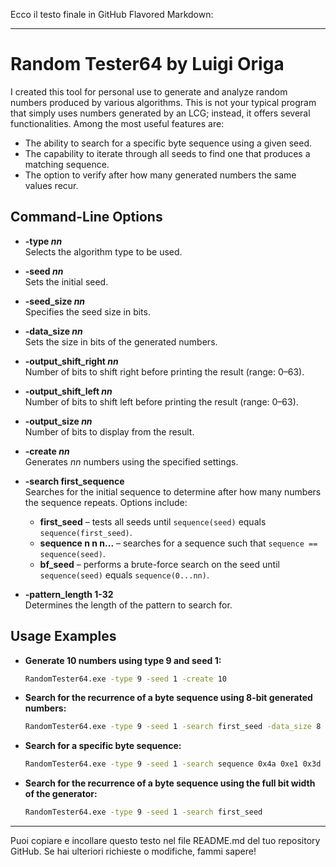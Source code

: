 Ecco il testo finale in GitHub Flavored Markdown:

---

# Random Tester64 by Luigi Origa

I created this tool for personal use to generate and analyze random numbers produced by various algorithms. This is not your typical program that simply uses numbers generated by an LCG; instead, it offers several functionalities. Among the most useful features are:

- The ability to search for a specific byte sequence using a given seed.
- The capability to iterate through all seeds to find one that produces a matching sequence.
- The option to verify after how many generated numbers the same values recur.

## Command-Line Options

- **-type _nn_**  
  Selects the algorithm type to be used.

- **-seed _nn_**  
  Sets the initial seed.

- **-seed_size _nn_**  
  Specifies the seed size in bits.

- **-data_size _nn_**  
  Sets the size in bits of the generated numbers.

- **-output_shift_right _nn_**  
  Number of bits to shift right before printing the result (range: 0–63).

- **-output_shift_left _nn_**  
  Number of bits to shift left before printing the result (range: 0–63).

- **-output_size _nn_**  
  Number of bits to display from the result.

- **-create _nn_**  
  Generates _nn_ numbers using the specified settings.

- **-search first_sequence**  
  Searches for the initial sequence to determine after how many numbers the sequence repeats. Options include:
  - **first_seed** – tests all seeds until `sequence(seed)` equals `sequence(first_seed)`.
  - **sequence n n n...** – searches for a sequence such that `sequence == sequence(seed)`.
  - **bf_seed** – performs a brute-force search on the seed until `sequence(seed)` equals `sequence(0...nn)`.

- **-pattern_length 1-32**  
  Determines the length of the pattern to search for.

## Usage Examples

- **Generate 10 numbers using type 9 and seed 1:**

  ```bash
  RandomTester64.exe -type 9 -seed 1 -create 10
  ```

- **Search for the recurrence of a byte sequence using 8-bit generated numbers:**

  ```bash
  RandomTester64.exe -type 9 -seed 1 -search first_seed -data_size 8
  ```

- **Search for a specific byte sequence:**

  ```bash
  RandomTester64.exe -type 9 -seed 1 -search sequence 0x4a 0xe1 0x3d 0x6c -data_size 8
  ```

- **Search for the recurrence of a byte sequence using the full bit width of the generator:**

  ```bash
  RandomTester64.exe -type 9 -seed 1 -search first_seed
  ```

---

Puoi copiare e incollare questo testo nel file README.md del tuo repository GitHub. Se hai ulteriori richieste o modifiche, fammi sapere!
